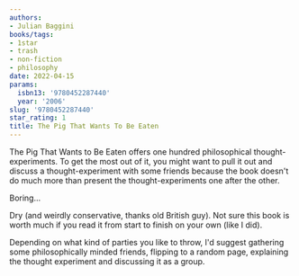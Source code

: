 ```yaml
---
authors:
- Julian Baggini
books/tags:
- 1star
- trash
- non-fiction
- philosophy
date: 2022-04-15
params:
  isbn13: '9780452287440'
  year: '2006'
slug: '9780452287440'
star_rating: 1
title: The Pig That Wants To Be Eaten
---
```


The Pig That Wants to Be Eaten offers one hundred philosophical thought-experiments. To get the most out of it, you might want to pull it out and discuss a thought-experiment with some friends because the book doesn't do much more than present the thought-experiments one after the other.

<!--more-->

Boring...

Dry (and weirdly conservative, thanks old British guy). Not sure this book is worth much if you read it from start to finish on your own (like I did).

Depending on what kind of parties you like to throw, I'd suggest gathering some philosophically minded friends, flipping to a random page, explaining the thought experiment and discussing it as a group.